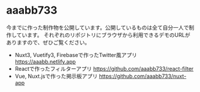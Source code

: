 # aaabb733

今までに作った制作物を公開しています。公開しているものは全て自分一人で制作しています。
それぞれのリポジトリにブラウザから利用できるデモのURLがありますので、ぜひご覧ください。

- Nuxt3, Vuetify3, Firebaseで作ったTwitter風アプリ https://aaabb.netlify.app
- Reactで作ったフィルターアプリ https://github.com/aaabb733/react-filter
- Vue, Nuxt.jsで作った掲示板アプリ https://github.com/aaabb733/nuxt-app

<!---
stigma-66/stigma-66 is a ✨ special ✨ repository because its `README.md` (this file) appears on your GitHub profile.
You can click the Preview link to take a look at your changes.
--->

